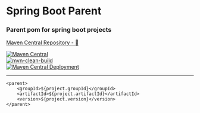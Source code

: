 # Spring Boot Parent

### Parent pom for spring boot projects

[Maven Central Repository - 🔗](https://mvnrepository.com/artifact/org.ajaxer.parents/spring-boot-parent)

[![Maven Central](https://maven-badges.herokuapp.com/maven-central/org.ajaxer/parent/badge.svg)](https://maven-badges.herokuapp.com/maven-central/org.ajaxer/parent)  
[![mvn-clean-build](https://github.com/ajaxer-org/ajaxer-parent/actions/workflows/mvn-clean-build.yml/badge.svg)](https://github.com/ajaxer-org/ajaxer-parent/actions/workflows/mvn-clean-build.yml)  
[![Maven Central Deployment](https://github.com/ajaxer-org/ajaxer-parent/actions/workflows/maven-central-deployment.yml/badge.svg)](https://github.com/ajaxer-org/ajaxer-parent/actions/workflows/maven-central-deployment.yml)

---

```
<parent>
    <groupId>${project.groupId}</groupId>
    <artifactId>${project.artifactId}</artifactId>
    <version>${project.version}</version>
</parent>
```